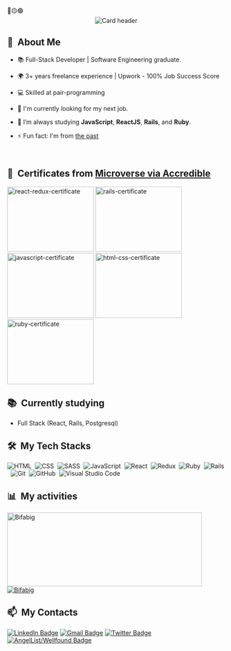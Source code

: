 ﻿<div>
🔴🟡🟢

<br>

</div>

<div align="center">
  <img src="./github_banner.png" alt="Card header"/>
</div>

<div>

## 🧭 &nbsp;About Me

- 📚 Full-Stack Developer | Software Engineering graduate.
- 🌍 3+ years freelance experience | Upwork - 100% Job Success Score 
- 💻 Skilled at pair-programming
- 🔭 I'm currently looking for my next job.
- 🌱 I’m always studying **JavaScript**, **ReactJS**, **Rails**, and **Ruby**.
- ⚡ Fun fact: I'm from <a href="https://htschool.hindustantimes.com/editorsdesk/knowledge-vine/youre-always-seven-years-behind-in-ethiopia">the past</a>

  <br>

</div>

<div>


## 🏅 &nbsp;Certificates from [Microverse via Accredible](https://www.credential.net/7c3a0199-044b-483d-aff4-68cd73ae8676)

<img src="https://api.accredible.com/v1/frontend/credential_website_embed_image/certificate/76794455" alt="react-redux-certificate" height="150" width="200"/>
<img src="https://api.accredible.com/v1/frontend/credential_website_embed_image/certificate/82220770" alt="rails-certificate" height="150" width="200"/>
<img src="https://api.accredible.com/v1/frontend/credential_website_embed_image/certificate/74439991" alt="javascript-certificate" height="150" width="200"/>
<img src="https://api.accredible.com/v1/frontend/credential_website_embed_image/certificate/72352018" alt="html-css-certificate" height="150" width="200"/>
<img src="https://api.accredible.com/v1/frontend/credential_website_embed_image/certificate/79785349" alt="ruby-certificate" height="150" width="200"/>


## 📚 &nbsp;Currently studying

- Full Stack (React, Rails, Postgresql)

</div>

<div>

## 🛠️ &nbsp;My Tech Stacks

![HTML](https://img.shields.io/badge/HTML5-E34F26?style=for-the-badge&logo=html5&logoColor=white)&nbsp;
![CSS](https://img.shields.io/badge/CSS3-1572B6?style=for-the-badge&logo=css3&logoColor=white)&nbsp;
![SASS](https://img.shields.io/badge/Sass-CC6699?style=for-the-badge&logo=sass&logoColor=white)&nbsp;
![JavaScript](https://img.shields.io/badge/JavaScript-323330?style=for-the-badge&logo=javascript&logoColor=F7DF1E)&nbsp;
![React](https://img.shields.io/badge/React-20232A?style=for-the-badge&logo=react&logoColor=61DAFB)&nbsp;
![Redux](https://img.shields.io/badge/Redux-593D88?style=for-the-badge&logo=redux&logoColor=white)&nbsp;
![Ruby](https://img.shields.io/badge/Ruby-CC342D?style=for-the-badge&logo=ruby&logoColor=white)&nbsp;
![Rails](https://img.shields.io/badge/Ruby_on_Rails-CC0000?style=for-the-badge&logo=ruby-on-rails&logoColor=white)&nbsp;
![Git](https://img.shields.io/badge/GIT-E44C30?style=for-the-badge&logo=git&logoColor=white)&nbsp;
![GitHub](https://img.shields.io/badge/GitHub-100000?style=for-the-badge&logo=github&logoColor=white)&nbsp;
![Visual Studio Code](https://img.shields.io/badge/Visual_Studio_Code-0078D4?style=for-the-badge&logo=visual%20studio%20code&logoColor=white)&nbsp;

</div>

<div>

## 📊 &nbsp;My activities

  <a href="https://github.com/Bifabig">
    <img width=450 height=170 align="center" alt="Bifabig" src="https://github-readme-stats.vercel.app/api?username=Bifabig&theme=midnight-purple&show_icons=true&bg_color=0D1117&hide_border=true&count_private=true" />
  </a>
  <a href="https://github.com/Bifabig">
    <img align="center" alt="Bifabig" src="https://github-readme-stats.vercel.app/api/top-langs/?username=Bifabig&theme=midnight-purple&layout=compact&bg_color=0D1117&hide_border=true&count_private=true" />
  </a>
</div>

<div>

## 📫 &nbsp;My Contacts

[![LinkedIn Badge](https://img.shields.io/badge/-Biftu_Girma-blue?style=flat-square&logo=Linkedin&logoColor=white&link=https://www.linkedin.com/in/biftu-girma-3598a8126/)](https://www.linkedin.com/in/biftu-girma-3598a8126/)
[![Gmail Badge](https://img.shields.io/badge/-biftubig@gmail.com-red?style=flat-square&logo=Gmail&logoColor=white)](mailto:biftubig@gmail.com)
[![Twitter Badge](https://img.shields.io/badge/-biftu94-blue?style=flat-square&logo=Twitter&logoColor=white)](https://twitter.com/biftu94)
[![AngelList/Wellfound Badge](https://img.shields.io/badge/AngelList-000000.svg?style=flat-square&logo=AngelList&logoColor=white)](https://wellfound.com/u/biftu-girma)

</div>
